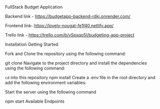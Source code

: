 FullStack Budget Application

Backend link - https://budgetapp-backend-rdkj.onrender.com/

Frontend link-
https://lovely-nougat-fe1f40.netlify.app/

Trello link - https://trello.com/b/vSpxqo5l/budgeting-app-project

Installation
Getting Started

Fork and Clone the repository using the following command:

git clone
Navigate to the project directory and install the dependencies using the following command:

`cd` into this repository
npm install
Create a .env file in the root directory and add the following environment variables:

Start the server using the following command

npm start
Available Endpoints
